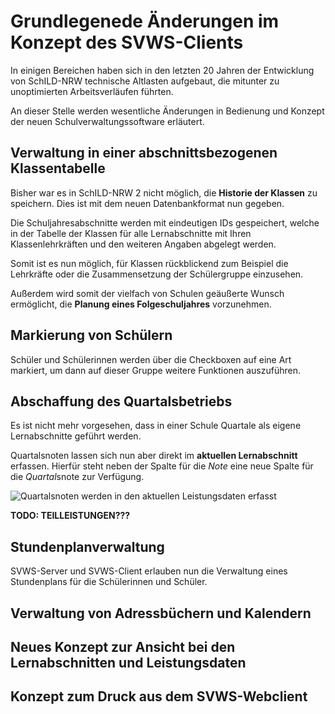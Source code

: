 
# Grundlegenede Änderungen im Konzept des SVWS-Clients

In einigen Bereichen haben sich in den letzten 20 Jahren der Entwicklung von SchILD-NRW technische Altlasten aufgebaut, die mitunter zu unoptimierten Arbeitsverläufen führten.

An dieser Stelle werden wesentliche Änderungen in Bedienung und Konzept der neuen Schulverwaltungssoftware erläutert.

## Verwaltung in einer abschnittsbezogenen Klassentabelle

Bisher war es in SchILD-NRW 2 nicht möglich, die **Historie der Klassen** zu speichern. Dies ist mit dem neuen Datenbankformat nun gegeben.

Die Schuljahresabschnitte werden mit eindeutigen IDs gespeichert, welche in der Tabelle der Klassen für alle Lernabschnitte mit Ihren Klassenlehrkräften und den weiteren Angaben abgelegt werden.

Somit ist es nun möglich, für Klassen rückblickend zum Beispiel die Lehrkräfte oder die Zusammensetzung der Schülergruppe einzusehen.

Außerdem wird somit der vielfach von Schulen geäußerte Wunsch ermöglicht, die **Planung eines Folgeschuljahres** vorzunehmen.

## Markierung von Schülern

Schüler und Schülerinnen werden über die Checkboxen auf eine Art markiert, um dann auf dieser Gruppe weitere Funktionen auszuführen.  


## Abschaffung des Quartalsbetriebs

Es ist nicht mehr vorgesehen, dass in einer Schule Quartale als eigene Lernabschnitte geführt werden.

Quartalsnoten lassen sich nun aber direkt im **aktuellen Lernabschnitt** erfassen. Hierfür steht neben der Spalte für die *Note* eine neue Spalte für die *Quartal*snote zur Verfügung.

![Quartalsnoten werden in den aktuellen Leistungsdaten erfasst](./graphics/SVWS_Informationen_Quartalsnoten.png "Erfassung der Quartalsnoten direkt im Lernbschnitt.") 

**TODO: TEILLEISTUNGEN???**  

## Stundenplanverwaltung

SVWS-Server und SVWS-Client erlauben nun die Verwaltung eines Stundenplans für die Schülerinnen und Schüler. 

## Verwaltung von Adressbüchern und Kalendern

## Neues Konzept zur Ansicht bei den Lernabschnitten und Leistungsdaten

## Konzept zum Druck aus dem SVWS-Webclient